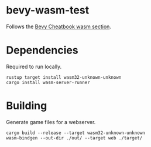 # bevy-wasm-test
Follows the [Bevy Cheatbook wasm section](https://bevy-cheatbook.github.io/platforms/wasm.html).

# Dependencies
Required to run locally.

```
rustup target install wasm32-unknown-unknown
cargo install wasm-server-runner
```

# Building
Generate game files for a webserver.

```
cargo build --release --target wasm32-unknown-unknown
wasm-bindgen --out-dir ./out/ --target web ./target/
```
